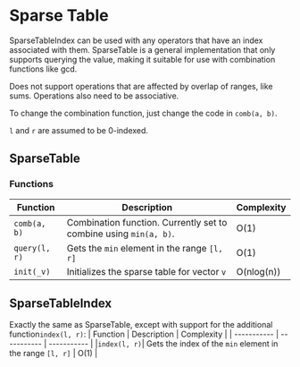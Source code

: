 # Sparse Table

SparseTableIndex can be used with any operators that have an index associated with them. SparseTable is a general implementation that only supports querying the value, making it suitable for use with combination functions like gcd.

Does not support operations that are affected by overlap of ranges, like sums. Operations also need to be associative. 

To change the combination function, just change the code in `comb(a, b)`.

`l` and `r` are assumed to be 0-indexed. 

## SparseTable

### Functions
| Function | Description | Complexity |
| ----------- | ----------- | ----------- |
| `comb(a, b)`| Combination function. Currently set to combine using `min(a, b)`. | O(1) |
| `query(l, r)` | Gets the `min` element in the range `[l, r]` | O(1) |
| `init(_v)` | Initializes the sparse table for vector `v` | O(nlog(n)) |

## SparseTableIndex
Exactly the same as SparseTable, except with support for the additional function`index(l, r)`:
| Function | Description | Complexity |
| ----------- | ----------- | ----------- |
|`index(l, r)`| Gets the index of the `min` element in the range `[l, r]` | O(1) | 
